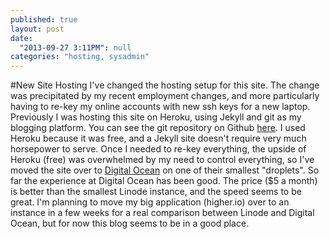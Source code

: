 ```yaml
---
published: true
layout: post
date: 
  "2013-09-27 3:11PM": null
categories: "hosting, sysadmin"
---
```


#New Site Hosting
I've changed the hosting setup for this site. The change was precipitated by my recent employment changes, and more particularly having to re-key my online accounts with new ssh keys for a new laptop. 
Previously I was hosting this site on Heroku, using Jekyll and git as my blogging platform. You can see the git repository on Github [here](https://github.com/mcondie/alphabit). I used Heroku because it was free, and a Jekyll site doesn't require very much horsepower to serve. 
Once I needed to re-key everything, the upside of Heroku (free) was overwhelmed by my need to control everything, so I've moved the site over to [Digital Ocean](digitalocean.com) on one of their smallest "droplets". 
So far the experience at Digital Ocean has been good. The price ($5 a month) is better than the smallest Linode instance, and the speed seems to be great. I'm planning to move my big application (higher.io) over to an instance in a few weeks for a real comparison between Linode and Digital Ocean, but for now this blog seems to be in a good place.